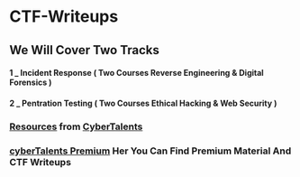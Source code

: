 # CTF-Writeups

## We Will Cover Two Tracks

#### 1 _ Incident Response ( Two Courses Reverse Engineering & Digital Forensics )
#### 2 _ Pentration Testing ( Two Courses Ethical Hacking & Web Security )

### [Resources](https://mega.nz/folder/eI4ggCDK#cY0LwulTbph9SCqubot-PA) from [CyberTalents](https://cybertalents.com/)

### [cyberTalents Premium](https://mega.nz/folder/nFRwyTDS#5Qk0YssNPxGmYrT59-kq3Q) Her You Can Find Premium Material And CTF Writeups
